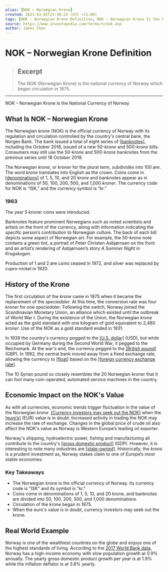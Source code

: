 ```yaml
---
alias: [NOK – Norwegian Krone]
created: 2021-03-02T21:50:23 (UTC +11:00)
tags: [NOK – Norwegian Krone Definition, NOK – Norwegian Krone Is the National Currency of Norway]
source: https://www.investopedia.com/terms/n/nok.asp
author: James Chen
---
```


# NOK – Norwegian Krone Definition

> ## Excerpt
> The NOK (Norwegian Krone) is the national currency of Norway which began circulation in 1875.

---

NOK – Norwegian Krone Is the National Currency of Norway
## What Is NOK – Norwegian Krone

The Norwegian _krone_ (NOK) is the official currency of Norway with its regulation and circulation controlled by the country's central bank, the Norges Bank. The bank issued a total of eight series of [[banknotes]](https://www.investopedia.com/terms/b/banknote.asp), including the October 2018, issued of a new 50-_krone_ and 500-_krone_ bills. Consumers may still use the 50-_krone_ and 500-_krone_ banknotes from the previous series until 18 October 2019.

The Norwegian _krone_, or _kroner_ for the plural term, subdivides into 100 _øre_. The word _krone_ translates into English as the crown. Coins come in [[denominations]](https://www.investopedia.com/terms/d/denomination.asp) of 1, 5, 10, and 20 _krone_ and banknotes appear as in denominations of 50, 100, 200, 500, and 1,000 _kroner_. The currency code for NOK is “ISK,” and the currency symbol is “kr.”

### 1963

The year 5 kroner coins were introduced.

Banknotes feature prominent Norwegians such as noted scientists and artists on the front of the currency, along with information indicating the specific person’s contribution to Norwegian culture. The back of each bill depicts some aspect of Norwegian art. For example, the 50-_krone_ note contains a green tint, a portrait of Peter Christen Asbjørnsen on the front and an artist’s rendering of Asbjørnsen’s story _A Summer Night in Krogskogen_.

Production of 1 and 2 øre coins ceased in 1972, and silver was replaced by cupro-nickel in 1920.

## History of the Krone

The first circulation of the _krone_ came in 1875 when it became the replacement of the _speciedaler._ At this time, the conversion rate was four _kroner_ for one _speciedaler_. Following the switch, Norway joined the Scandinavian Monetary Union, an alliance which existed until the outbreak of World War I. During the existence of the Union, the Norwegian _krone_ acted as the gold standard with one kilogram of gold equivalent to 2,480 _kroner_. Use of the NOK as a gold standard ended in 1931.

In 1939 the country's currency pegged to the [[U.S. dollar]](https://www.investopedia.com/terms/u/usd.asp) (USD), but while occupied by Germany during the Second World War, it pegged to the Reichsmark. At the war's end, the currency pegged to the [[British pound]](https://www.investopedia.com/terms/g/gbp.asp) (GBP). In 1992, the central bank moved away from a fixed exchange rate, allowing the currency to [[float]](https://www.investopedia.com/terms/f/floatingexchangerate.asp) based on the [[foreign currency exchange rate]](https://www.investopedia.com/terms/forex/i/international-currency-exchange-rates.asp).

The 10 Syrian pound so closely resembles the 20 Norwegian kroner that it can fool many coin-operated, automated service machines in the country.

## Economic Impact on the NOK's Value

As with all currencies, economic trends trigger fluctuation in the value of the Norwegian _krone_. [[Currency investors may seek out the NOK]](https://www.investopedia.com/articles/forex/031615/safest-currencies-world.asp) when the [[euro’s]](https://www.investopedia.com/terms/e/euro.asp) (EUR) value is in doubt. Increased activity in trading the NOK may increase the rate of exchange. Changes in the global price of crude oil also affect the NOK's value as Norway is Western Europe’s leading oil exporter.

Norway's shipping, hydroelectric power, fishing and manufacturing all contribute to the country's [[gross domestic product]](https://www.investopedia.com/terms/g/gdp.asp) (GDP). However, it is interesting to note many industries are [[state-owned]](https://www.investopedia.com/terms/s/soe.asp). Historically, the _krone_ is a prudent investment as, Norway stakes claim to one of Europe’s most stable economies.

### Key Takeaways

-   The Norwegian krone is the official currency of Norway. Its currency code is "ISK" and its symbol is "kr."
-   Coins come in denominations of 1, 5, 10, and 20 krone, and banknotes are divided into 50, 100, 200, 500, and 1,000 denominations.
-   Circulation of the krone began in 1875.
-   When the euro's value is in doubt, currency investors may seek out the krone.

## Real World Example

Norway is one of the wealthiest countries on the globe and enjoys one of the highest standards of living. According to the [2017 World Bank data](https://databank.worldbank.org/data/reports.aspx?source=2&country=NOR), Norway has a high-income economy with slow population growth at 0.9% annually. The yearly gross domestic product growth per year is at 1.9% while the inflation deflator is at 3.8% yearly.
